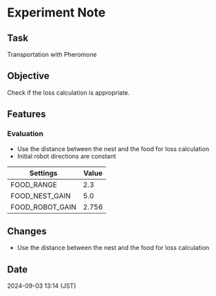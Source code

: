 # Experiment Note

## Task

Transportation with Pheromone

## Objective

Check if the loss calculation is appropriate.

## Features

### Evaluation

- Use the distance between the nest and the food for loss calculation
- Initial robot directions are constant

| Settings        | Value |
|-----------------|-------|
| FOOD_RANGE      | 2.3   |
| FOOD_NEST_GAIN  | 5.0   |
| FOOD_ROBOT_GAIN | 2.756 |

## Changes

- Use the distance between the nest and the food for loss calculation

## Date

2024-09-03 13:14 (JST)
